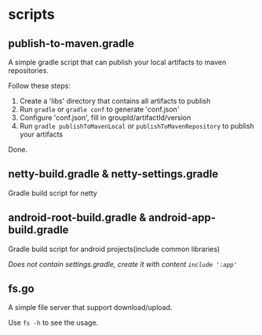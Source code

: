 # scripts

## publish-to-maven.gradle

A simple gradle script that can publish your local artifacts to maven repositories.

Follow these steps:

1. Create a 'libs' directory that contains all artifacts to publish
2. Run `gradle` or `gradle conf` to generate 'conf.json'
3. Configure 'conf.json', fill in groupId/artifactId/version
4. Run `gradle publishToMavenLocal` or `publishToMavenRepository` to publish your artifacts

Done.

## netty-build.gradle & netty-settings.gradle

Gradle build script for netty

## android-root-build.gradle & android-app-build.gradle

Gradle build script for android projects(include common libraries)

_Does not contain settings.gradle, create it with content `include ':app'`_

## fs.go

A simple file server that support download/upload.

Use `fs -h` to see the usage.
